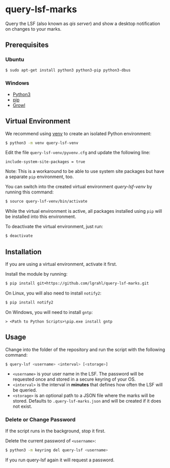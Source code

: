 # query-lsf-marks

Query the LSF (also known as *qis server*) and show a desktop notification on changes to
your marks.

## Prerequisites

### Ubuntu

```bash
$ sudo apt-get install python3 python3-pip python3-dbus
```

### Windows

* [Python3](https://www.python.org/downloads/)
* [pip](https://pip.pypa.io/en/latest/installing.html)
* [Growl](http://www.growlforwindows.com)

## Virtual Environment

We recommend using [venv](https://docs.python.org/3/library/venv.html) to create an
isolated Python environment:

```bash
$ python3 -m venv query-lsf-venv
```

Edit the file `query-lsf-venv/pyvenv.cfg` and update the following line:

```
include-system-site-packages = true
```

Note: This is a workaround to be able to use system site packages but have a separate
`pip` environment, too.

You can switch into the created virtual environment *query-lsf-venv*
by running this command:

```bash
$ source query-lsf-venv/bin/activate
```

While the virtual environment is active, all packages installed using ``pip`` will be
installed into this environment.

To deactivate the virtual environment, just run:

```bash
$ deactivate
```

## Installation

If you are using a virtual environment, activate it first.

Install the module by running:

```bash
$ pip install git+https://github.com/lgrahl/query-lsf-marks.git
```

On Linux, you will also need to install `notify2`:

```bash
$ pip install notify2
```

On Windows, you will need to install `gntp`:

```
> <Path to Python Scripts>\pip.exe install gntp
```

## Usage

Change into the folder of the repository and run the script with the following command:

```bash
$ query-lsf <username> <interval> [<storage>]
```

* `<username>` is your user name in the LSF. The password will be requested once and
  stored in a secure keyring of your OS.
* `<interval>` is the interval in **minutes** that defines how often the LSF will be
  queried.
* `<storage>` is an optional path to a JSON file where the marks will be stored. Defaults
  to `.query-lsf-marks.json` and will be created if it does not exist.

### Delete or Change Password

If the script runs in the background, stop it first.

Delete the current password of `<username>`:

```bash
$ python3 -m keyring del query-lsf <username>
```

If you run query-lsf again it will request a password.
